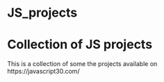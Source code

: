 # JS_projects
<h1>Collection of JS projects</h1>
This is a collection of some the projects available on https://javascript30.com/
